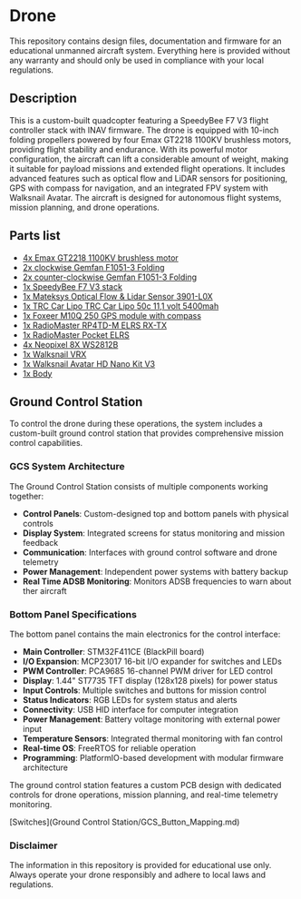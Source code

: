 # Drone

This repository contains design files, documentation and firmware for an
educational unmanned aircraft system.  Everything here is provided without
any warranty and should only be used in compliance with your local
regulations.

## Description

This is a custom-built quadcopter featuring a SpeedyBee F7 V3 flight controller stack with INAV firmware. The drone is equipped with 10-inch folding propellers powered by four Emax GT2218 1100KV brushless motors, providing flight stability and endurance. With its powerful motor configuration, the aircraft can lift a considerable amount of weight, making it suitable for payload missions and extended flight operations. It includes advanced features such as optical flow and LiDAR sensors for positioning, GPS with compass for navigation, and an integrated FPV system with Walksnail Avatar. The aircraft is designed for autonomous flight systems, mission planning, and drone operations.

## Parts list

- [4x Emax GT2218 1100KV brushless motor](https://emaxmodel.com/products/gt2218)
- [2x clockwise Gemfan F1051-3 Folding](https://www.rotorama.com/product/gemfan-f1051-folding-3)
- [2x counter-clockwise Gemfan F1051-3 Folding](https://www.rotorama.com/product/gemfan-f1051-folding-3)
- [1x SpeedyBee F7 V3 stack](https://www.speedybee.com/speedybee-f7-v3-bl32-50a-30x30-stack/)
- [1x Mateksys Optical Flow & Lidar Sensor 3901-L0X](https://www.mateksys.com/?portfolio=3901-l0x)
- [1x TRC Car Lipo TRC Car Lipo 50c 11,1 volt 5400mah](https://www.toprc.nl/trc-car-lipo-50c-3s-5400mah-xt90-stekker.html)
- [1x Foxeer M10Q 250 GPS module with compass](https://www.rotorama.com/product/foxeer-m10q-250-gps-modul-s-kompasem)
- [1x RadioMaster RP4TD-M ELRS RX-TX](https://droneshop.nl/radiomaster-rp4td-m-expresslrs-2-4ghz-race-receiver)
- [1x RadioMaster Pocket ELRS](https://droneshop.nl/radiomaster-pocket-elrs)
- [4x Neopixel 8X WS2812B](https://www.benselectronics.nl/neopixel-flora-rgb-ws2812-adresseerbare-led.html)
- [1x Walksnail VRX](https://droneshop.nl/walksnail-vrx-fpv)
- [1x Walksnail Avatar HD Nano Kit V3](https://droneshop.nl/walksnail-avatar-hd-nano-v3)
- [1x Body](https://www.hobbydrone.cz/en/frame-pilotix-mark4-10-partizan-edition-10-/)

## Ground Control Station

To control the drone during these operations, the system includes a custom-built ground control station that provides comprehensive mission control capabilities.

### GCS System Architecture

The Ground Control Station consists of multiple components working together:

- **Control Panels**: Custom-designed top and bottom panels with physical controls
- **Display System**: Integrated screens for status monitoring and mission feedback
- **Communication**: Interfaces with ground control software and drone telemetry
- **Power Management**: Independent power systems with battery backup
- **Real Time ADSB Monitoring**: Monitors ADSB frequencies to warn about ther aircraft

### Bottom Panel Specifications

The bottom panel contains the main electronics for the control interface:

- **Main Controller**: STM32F411CE (BlackPill board)
- **I/O Expansion**: MCP23017 16-bit I/O expander for switches and LEDs
- **PWM Controller**: PCA9685 16-channel PWM driver for LED control
- **Display**: 1.44" ST7735 TFT display (128x128 pixels) for power status
- **Input Controls**: Multiple switches and buttons for mission control
- **Status Indicators**: RGB LEDs for system status and alerts
- **Connectivity**: USB HID interface for computer integration
- **Power Management**: Battery voltage monitoring with external power input
- **Temperature Sensors**: Integrated thermal monitoring with fan control
- **Real-time OS**: FreeRTOS for reliable operation
- **Programming**: PlatformIO-based development with modular firmware architecture

The ground control station features a custom PCB design with dedicated controls for drone operations, mission planning, and real-time telemetry monitoring.

[Switches](Ground Control Station/GCS_Button_Mapping.md)

### Disclaimer

The information in this repository is provided for educational use only.
Always operate your drone responsibly and adhere to local laws and
regulations.
